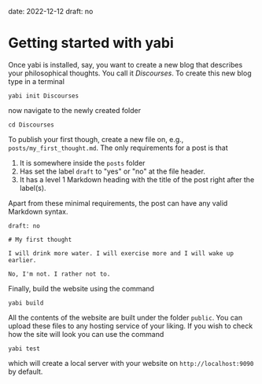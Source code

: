 date: 2022-12-12
draft: no

# Getting started with yabi

Once yabi is installed, say, you want to create a new blog that describes your
philosophical thoughts. You call it *Discourses*. To create this new blog type
in a terminal

    yabi init Discourses

now navigate to the newly created folder

    cd Discourses

To publish your first though, create a new file on, e.g.,
`posts/my_first_thought.md`. The only requirements for a post is that

1. It is somewhere inside the `posts` folder
2. Has set the label `draft` to "yes" or "no" at the file header.
3. It has a level 1 Markdown heading with the title of the post right after the label(s).

Apart from these minimal requirements, the post can have any valid Markdown syntax.

    draft: no
    
    # My first thought

    I will drink more water. I will exercise more and I will wake up earlier.

    No, I'm not. I rather not to.

Finally, build the website using the command

    yabi build

All the contents of the website are built under the folder `public`. You can
upload these files to any hosting service of your liking. If you wish to check
how the site will look you can use the command

    yabi test

which will create a local server with your website on `http://localhost:9090` by
default.
